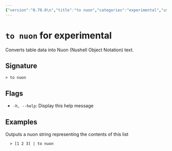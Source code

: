 ```yaml
---
{"version":"0.70.0\n","title":"to nuon","categories":"experimental","usage":"Converts table data into Nuon (Nushell Object Notation) text.\n"}
---
```

<!-- THIS FILE IS GENERATED BY update_book_commands.cjs USING NUSHELL'S HELP COMMANDS.
REFRAIN FROM EDITING IT MANUALLY.-->
# <code>to nuon</code> for experimental

<div class='command-title'>Converts table data into Nuon (Nushell Object Notation) text.</div>

## Signature

```> to nuon```

## Flags

 * ```-h, --help```: Display this help message
## Examples

  Outputs a nuon string representing the contents of this list
```shell
  > [1 2 3] | to nuon
```


